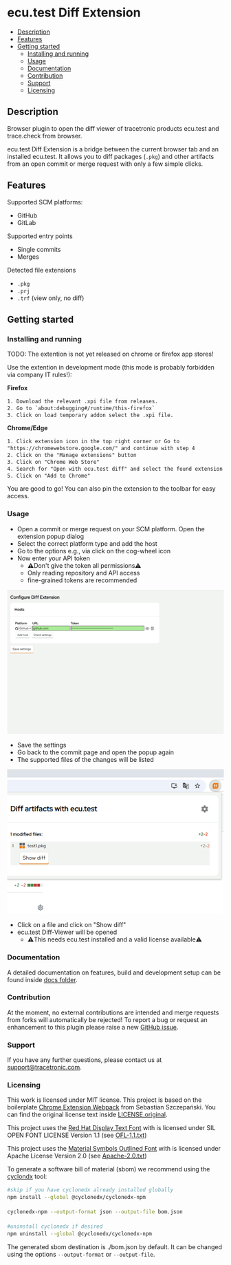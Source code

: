 # ecu.test Diff Extension <!-- omit in toc -->

- [Description](#description)
- [Features](#features)
- [Getting started](#getting-started)
  - [Installing and running](#installing-and-running)
  - [Usage](#usage)
  - [Documentation](#documentation)
  - [Contribution](#contribution)
  - [Support](#support)
  - [Licensing](#licensing)

## Description

Browser plugin to open the diff viewer of tracetronic products ecu.test and trace.check from browser.

ecu.test Diff Extension is a bridge between the current browser tab and an installed ecu.test. It allows you to diff packages (`.pkg`) and other artifacts from an open commit or merge request with only a few simple clicks.

## Features

Supported SCM platforms:

- GitHub
- GitLab

Supported entry points

- Single commits
- Merges

Detected file extensions

- `.pkg`
- `.prj`
- `.trf` (view only, no diff)

## Getting started

### Installing and running

TODO: The extention is not yet released on chrome or firefox app stores!

Use the extention in development mode (this mode is probably forbidden via company IT rules!):

**Firefox**

    1. Download the relevant .xpi file from releases.
    2. Go to `about:debugging#/runtime/this-firefox`
    3. Click on load temporary addon select the .xpi file.

**Chrome/Edge**

    1. Click extension icon in the top right corner or Go to "https://chromewebstore.google.com/" and continue with step 4
    2. Click on the "Manage extensions" button
    3. Click on "Chrome Web Store"
    4. Search for "Open with ecu.test diff" and select the found extension
    5. Click on "Add to Chrome"

You are good to go! You can also pin the extension to the toolbar for easy access.

### Usage

- Open a commit or merge request on your SCM platform. Open the extension popup dialog
- Select the correct platform type and add the host
- Go to the options e.g., via click on the cog-wheel icon
- Now enter your API token
  - ⚠️Don't give the token all permissions⚠️
  - Only reading repository and API access
  - fine-grained tokens are recommended

<img src="./docs/images/chrome/configuration.png" alt="Configuration" width="800"/>

- Save the settings
- Go back to the commit page and open the popup again
- The supported files of the changes will be listed

<img src="./docs/images/chrome/dialog.png" alt="Configuration" width="600"/>

- Click on a file and click on "Show diff"
- ecu.test Diff-Viewer will be opened
  - ⚠️This needs ecu.test installed and a valid license available⚠️

### Documentation

A detailed documentation on features, build and development setup can be found inside [docs folder](./docs/DeveloperGuide.md).

### Contribution

At the moment, no external contributions are intended and merge requests from forks will automatically be rejected!
To report a bug or request an enhancement to this plugin please raise a new [GitHub issue](https://github.com/tracetronic/ecu.test-diff/issues).

### Support

If you have any further questions, please contact us at [support@tracetronic.com](mailto:support@tracetronic.com).

### Licensing

This work is licensed under MIT license. This project is based on the boilerplate [Chrome Extension Webpack](https://github.com/sszczep/chrome-extension-webpack) from Sebastian Szczepański. You can find the original license text inside [LICENSE.original](./LICENSE.original).

This project uses the [Red Hat Display Text Font](https://github.com/RedHatOfficial/RedHatFont) with is licensed under SIL OPEN FONT LICENSE Version 1.1 (see [OFL-1.1.txt](./LICENSES/OFL-1.1.txt))

This project uses the [Material Symbols Outlined Font](https://fonts.google.com/icons) with is licensed under Apache License Version 2.0 (see [Apache-2.0.txt](./LICENSES/Apache-2.0.txt))

To generate a software bill of material (sbom) we recommend using the [cyclondx](https://github.com/CycloneDX/cyclonedx-node-npm) tool:

```bash
#skip if you have cyclonedx already installed globally
npm install --global @cyclonedx/cyclonedx-npm

cyclonedx-npm --output-format json --output-file bom.json

#uninstall cyclonedx if desired
npm uninstall --global @cyclonedx/cyclonedx-npm
```

The generated sbom destination is ./bom.json by default. It can be changed using the options
`--output-format` or `--output-file`.
